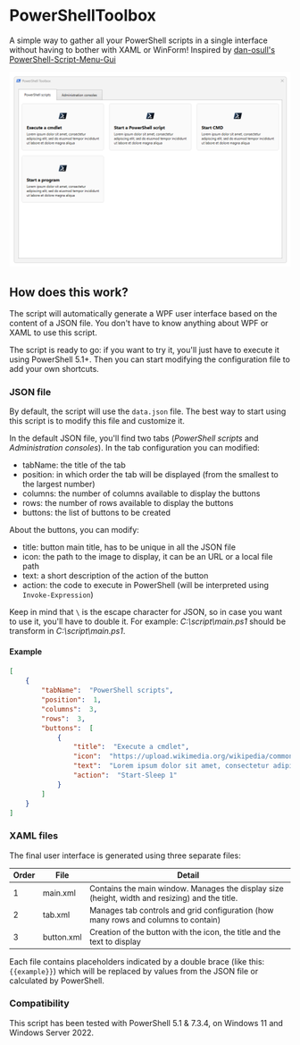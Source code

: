 # PowerShellToolbox

A simple way to gather all your PowerShell scripts in a single interface without having to bother with XAML or WinForm! Inspired by [dan-osull's PowerShell-Script-Menu-Gui](https://github.com/dan-osull/PowerShell-Script-Menu-Gui)

![Demonstration](demo.webp)

## How does this work?

The script will automatically generate a WPF user interface based on the content of a JSON file. You don't have to know anything about WPF or XAML to use this script.

The script is ready to go: if you want to try it, you'll just have to execute it using PowerShell 5.1+. Then you can start modifying the configuration file to add your own shortcuts.

### JSON file

By default, the script will use the `data.json` file. The best way to start using this script is to modify this file and customize it.

In the default JSON file, you'll find two tabs (*PowerShell scripts* and *Administration consoles*). In the tab configuration you can modified:

- tabName: the title of the tab
- position: in which order the tab will be displayed (from the smallest to the largest number)
- columns: the number of columns available to display the buttons
- rows: the number of rows available to display the buttons
- buttons: the list of buttons to be created

About the buttons, you can modify:

- title: button main title, has to be unique in all the JSON file
- icon: the path to the image to display, it can be an URL or a local file path
- text: a short description of the action of the button
- action: the code to execute in PowerShell (will be interpreted using `Invoke-Expression`)

Keep in mind that `\` is the escape character for JSON, so in case you want to use it, you'll have to double it. For example: *C:\script\main.ps1* should be transform in *C:\\script\\main.ps1*.

#### Example

```json
[
    {
        "tabName":  "PowerShell scripts",
        "position":  1,
        "columns":  3,
        "rows":  3,
        "buttons":  [
            {
                "title":  "Execute a cmdlet",
                "icon":  "https://upload.wikimedia.org/wikipedia/commons/a/af/PowerShell_Core_6.0_icon.png",
                "text":  "Lorem ipsum dolor sit amet, consectetur adipiscing elit, sed do eiusmod tempor incididunt ut labore et dolore magna aliqua",
                "action":  "Start-Sleep 1"
            }
        ]
    }
]
```

### XAML files

The final user interface is generated using three separate files:

Order | File | Detail
----- | ---- | ------
1 | main.xml | Contains the main window. Manages the display size (height, width and resizing) and the title.
2 | tab.xml | Manages tab controls and grid configuration (how many rows and columns to contain)
3 | button.xml | Creation of the button with the icon, the title and the text to display

Each file contains placeholders indicated by a double brace (like this: `{{example}}`) which will be replaced by values from the JSON file or calculated by PowerShell.

### Compatibility

This script has been tested with PowerShell 5.1 & 7.3.4, on Windows 11 and Windows Server 2022.
